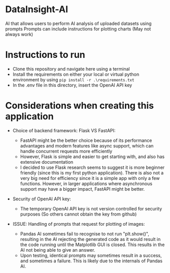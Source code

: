 # DataInsight-AI

AI that allows users to perform AI analysis of uploaded datasets using prompts
Prompts can include instructions for plotting charts (May not always work)

# Instructions to run

- Clone this repository and navigate here using a terminal
- Install the requirements on either your local or virtual python environment by using `pip install -r .\requirements.txt`
- In the .env file in this directory, insert the OpenAI API key

# Considerations when creating this application

- Choice of backend framework: Flask VS FastAPI:

  - FastAPI might be the better choice because of its performance advantages and modern features like async support, which can handle concurrent requests more efficiently
  - However, Flask is simple and easier to get starting with, and also has extensive documentation
  - I decided to use Flask research seems to suggest it is more beginner friendly (since this is my first python application). There is also not a very big need for efficiency since it is a simple app with only a few functions. However, in larger applications where asynchronous support may have a bigger impact, FastAPI might be better.

- Security of OpenAI API key:

  - The temporary OpenAI API key is not version controlled for security purposes (So others cannot obtain the key from github)

- ISSUE: Handling of prompts that request for plotting of images:

  - Pandas AI sometimes fail to recognise to not run "plt.show()", resulting in the AI rejecting the generated code as it would result in the code running until the Matplotlib GUI is closed. This results in the AI not being able to give an answer.
  - Upon testing, identical prompts may sometimes result in a success, and sometimes a failure. This is likely due to the internals of Pandas AI.
